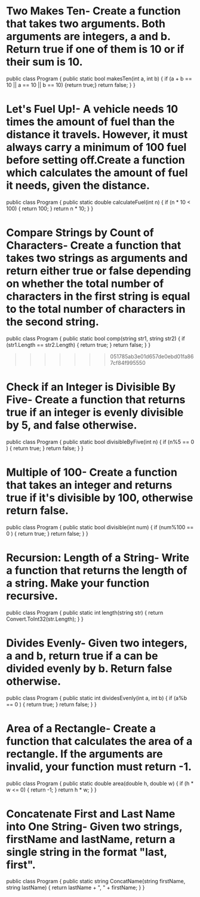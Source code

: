 # Two Makes Ten- Create a function that takes two arguments. Both arguments are integers, a and b. Return true if one of them is 10 or if their sum is 10.

public class Program
{
	public static bool makesTen(int a, int b)
	{
		if (a + b == 10 || a == 10 || b == 10) {return true;}
    return false;
	}
}
# Let's Fuel Up!- A vehicle needs 10 times the amount of fuel than the distance it travels. However, it must always carry a minimum of 100 fuel before setting off.Create a function which calculates the amount of fuel it needs, given the distance.

public class Program
{
	public static double calculateFuel(int n)
	{
		if (n * 10 < 100) { return 100; }
    return n * 10;
	}
}
# Compare Strings by Count of Characters- Create a function that takes two strings as arguments and return either true or false depending on whether the total number of characters in the first string is equal to the total number of characters in the second string.

public class Program
{
	public static bool comp(string str1, string str2)
	{
		if (str1.Length == str2.Length) { return true; }
    return false;
	}
}
>>>>>>> 051785ab3e01d657de0ebd01fa867cf84f995550
# Check if an Integer is Divisible By Five- Create a function that returns true if an integer is evenly divisible by 5, and false otherwise.

public class Program
{
	public static bool divisibleByFive(int n)
	{
		if (n%5 == 0 ) { return true; }
	return false;
	}
}
 # Multiple of 100- Create a function that takes an integer and returns true if it's divisible by 100, otherwise return false.

public class Program
{
	public static bool divisible(int num)
	{
		if (num%100 == 0 ) { return true; }
	return false;
	}
}
# Recursion: Length of a String- Write a function that returns the length of a string. Make your function recursive.

public class Program
{
	public static int length(string str)
	{
		return Convert.ToInt32(str.Length);
	}
}
# Divides Evenly- Given two integers, a and b, return true if a can be divided evenly by b. Return false otherwise.

public class Program
{
	public static int dividesEvenly(int a, int b)
	{
		if (a%b == 0 ) { return true; }
	return false;
	}
}
# Area of a Rectangle- Create a function that calculates the area of a rectangle. If the arguments are invalid, your function must return -1.

public class Program
{
	public static double area(double h, double w)
	{
		if (h * w <= 0) { return -1; }
    return h * w;
	}
}
# Concatenate First and Last Name into One String- Given two strings, firstName and lastName, return a single string in the format "last, first".

public class Program
{
	public static string ConcatName(string firstName, string lastName)
	{
		return lastName + ", " + firstName;
	}
}